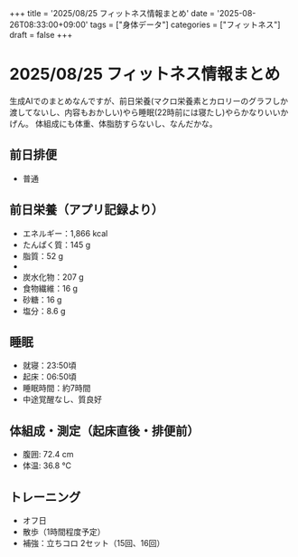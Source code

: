 +++
title = '2025/08/25 フィットネス情報まとめ'
date = '2025-08-26T08:33:00+09:00'
tags = ["身体データ"]
categories = ["フィットネス"]
draft = false
+++
# 2025/08/25 フィットネス情報まとめ
生成AIでのまとめなんですが、前日栄養(マクロ栄養素とカロリーのグラフしか渡してないし、内容もおかしい)やら睡眠(22時前には寝たし)やらかなりいいかげん。
体組成にも体重、体脂肪すらないし、なんだかな。

## 前日排便
- 普通

## 前日栄養（アプリ記録より）
- エネルギー：1,866 kcal  
- たんぱく質：145 g  
- 脂質：52 g
- 
- 炭水化物：207 g  
- 食物繊維：16 g  
- 砂糖：16 g  
- 塩分：8.6 g  

## 睡眠
- 就寝：23:50頃  
- 起床：06:50頃  
- 睡眠時間：約7時間  
- 中途覚醒なし、質良好

## 体組成・測定（起床直後・排便前）
- 腹囲: 72.4 cm  
- 体温: 36.8 ℃  

## トレーニング
- オフ日  
- 散歩（1時間程度予定）  
- 補強：立ちコロ 2セット（15回、16回）
